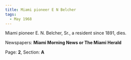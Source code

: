 ```yaml
---  
title: Miami pioneer E N Belcher  
tags:  
  - May 1968  
---  
```

  
Miami pioneer E. N. Belcher, Sr., a resident since 1891, dies.  
  
Newspapers: **Miami Morning News or The Miami Herald**  
  
Page: **2**, Section: **A** 
